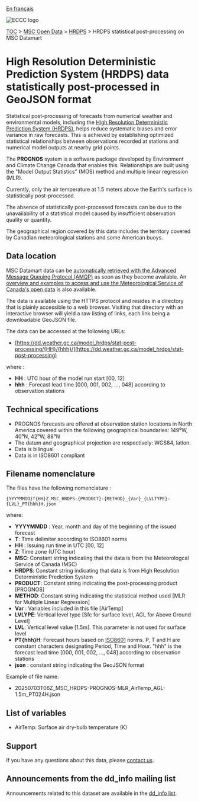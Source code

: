 [En français](readme_hrdps-statpostproc-datamart_fr.md)

![ECCC logo](../../img_eccc-logo.png)

[TOC](../../readme_en.md) > [MSC Open Data](../readme_en.md) > [HRDPS](readme_hrdps_en.md) > HRDPS statistical post-processing on MSC Datamart

# High Resolution Deterministic Prediction System (HRDPS) data statistically post-processed in GeoJSON format

Statistical post-processing of forecasts from numerical weather and environmental models, including the [High Resolution Deterministic Prediction System (HRDPS)](readme_hrdps_en.md), helps reduce systematic biases and error variance in raw forecasts. This is achieved by establishing optimized statistical relationships between observations recorded at stations and numerical model outputs at nearby grid points.

The **PROGNOS** system is a software package developed by Environment and Climate Change Canada that enables this. Relationships are built using the "Model Output Statistics" (MOS) method and multiple linear regression (MLR).

Currently, only the air temperature at 1.5 meters above the Earth's surface is statistically post-processed.

The absence of statistically post-processed forecasts can be due to the unavailability of a statistical model caused by insufficient observation quality or quantity.

The geographical region covered by this data includes the territory covered by Canadian meteorological stations and some American buoys.

## Data location 

MSC Datamart data can be [automatically retrieved with the Advanced Message Queuing Protocol (AMQP)](../../msc-datamart/amqp_en.md) as soon as they become available. An [overview and examples to access and use the Meteorological Service of Canada's open data](../../usage/readme_en.md) is also available.

The data is available using the HTTPS protocol and resides in a directory that is plainly accessible to a web browser. Visiting that directory with an interactive browser will yield a raw listing of links, each link being a downloadable GeoJSON file.

The data can be accessed at the following URLs: 

* [https://dd.weather.gc.ca/model_hrdps/stat-post-processing/{HH}/{hhh}/](https://dd.weather.gc.ca/model_hrdps/stat-post-processing)

where :

* __HH__ : UTC hour of the model run start [00, 12]
* __hhh__ : Forecast lead time [000, 001, 002, ..., 048] according to observation stations

## Technical specifications

* PROGNOS forecasts are offered at observation station locations in North America covered within the following geographical boundaries: 149⁰W, 40⁰N, 42⁰W, 88⁰N
* The datum and geographical projection are respectively: WGS84, latlon.
* Data is bilingual
* Data is in ISO8601 compliant

## Filename nomenclature 

The files have the following nomenclature :

`{YYYYMMDD}T{HH}Z_MSC_HRDPS-{PRODUCT}-{METHOD}_{Var}_{LVLTYPE}-{LVL}_PT{hhh}H.json`

where:

* __YYYYMMDD__ : Year, month and day of the beginning of the issued forecast
* __T__: Time delimiter according to ISO8601 norms
* __HH__ : Issuing run time in UTC [00, 12]
* __Z__: Time zone (UTC hour)
* __MSC__: Constant string indicating that the data is from the Meteorologcal Service of Canada (MSC)
* __HRDPS__: Constant string indicating that data is from High Resolution Deterministic Prediction System
* __PRODUCT__: Constant string indicating the post-processing product [PROGNOS]
* __METHOD__: Constant string indicating the statistical method used [MLR for Multiple Linear Regression]
* __Var__ : Variables included in this file [AirTemp]
* __LVLYPE__: Vertical level type [Sfc for surface level, AGL for Above Ground Level]
* __LVL__: Vertical level value [1.5m]. This parameter is not used for surface level
* __PT{hhh}H__: Forecast hours based on [ISO8601](https://en.wikipedia.org/wiki/ISO_8601) norms. P, T and H are constant characters designating Period, Time and Hour. "hhh" is the forecast lead time [000, 001, 002, ..., 048] according to observation stations
* __json__ : constant string indicating the GeoJSON format

Example of file name: 

* 20250703T06Z_MSC_HRDPS-PROGNOS-MLR_AirTemp_AGL-1.5m_PT024H.json

## List of variables

* AirTemp: Surface air dry-bulb temperature (K)

## Support

If you have any questions about this data, please [contact us](https://weather.gc.ca/mainmenu/contact_us_e.html).

## Announcements from the dd_info mailing list 

Announcements related to this dataset are available in the [dd_info list](https://comm.collab.science.gc.ca/mailman3/postorius/lists/dd_info/).



